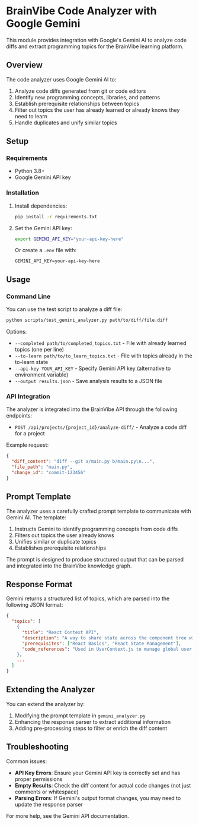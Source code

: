 # BrainVibe Code Analyzer with Google Gemini

This module provides integration with Google's Gemini AI to analyze code diffs and extract programming topics for the BrainVibe learning platform.

## Overview

The code analyzer uses Google Gemini AI to:

1. Analyze code diffs generated from git or code editors
2. Identify new programming concepts, libraries, and patterns
3. Establish prerequisite relationships between topics
4. Filter out topics the user has already learned or already knows they need to learn
5. Handle duplicates and unify similar topics

## Setup

### Requirements

- Python 3.8+
- Google Gemini API key

### Installation

1. Install dependencies:
   ```bash
   pip install -r requirements.txt
   ```

2. Set the Gemini API key:
   ```bash
   export GEMINI_API_KEY="your-api-key-here"
   ```

   Or create a `.env` file with:
   ```
   GEMINI_API_KEY=your-api-key-here
   ```

## Usage

### Command Line

You can use the test script to analyze a diff file:

```bash
python scripts/test_gemini_analyzer.py path/to/diff/file.diff
```

Options:
- `--completed path/to/completed_topics.txt` - File with already learned topics (one per line)
- `--to-learn path/to/to_learn_topics.txt` - File with topics already in the to-learn state
- `--api-key YOUR_API_KEY` - Specify Gemini API key (alternative to environment variable)
- `--output results.json` - Save analysis results to a JSON file

### API Integration

The analyzer is integrated into the BrainVibe API through the following endpoints:

- `POST /api/projects/{project_id}/analyze-diff/` - Analyze a code diff for a project

Example request:
```json
{
  "diff_content": "diff --git a/main.py b/main.py\n...",
  "file_path": "main.py",
  "change_id": "commit-123456"
}
```

## Prompt Template

The analyzer uses a carefully crafted prompt template to communicate with Gemini AI. The template:

1. Instructs Gemini to identify programming concepts from code diffs
2. Filters out topics the user already knows
3. Unifies similar or duplicate topics
4. Establishes prerequisite relationships

The prompt is designed to produce structured output that can be parsed and integrated into the BrainVibe knowledge graph.

## Response Format

Gemini returns a structured list of topics, which are parsed into the following JSON format:

```json
{
  "topics": [
    {
      "title": "React Context API",
      "description": "A way to share state across the component tree without prop drilling.",
      "prerequisites": ["React Basics", "React State Management"],
      "code_references": "Used in UserContext.js to manage global user state"
    },
    ...
  ]
}
```

## Extending the Analyzer

You can extend the analyzer by:

1. Modifying the prompt template in `gemini_analyzer.py`
2. Enhancing the response parser to extract additional information
3. Adding pre-processing steps to filter or enrich the diff content

## Troubleshooting

Common issues:

- **API Key Errors**: Ensure your Gemini API key is correctly set and has proper permissions
- **Empty Results**: Check the diff content for actual code changes (not just comments or whitespace)
- **Parsing Errors**: If Gemini's output format changes, you may need to update the response parser

For more help, see the Gemini API documentation. 